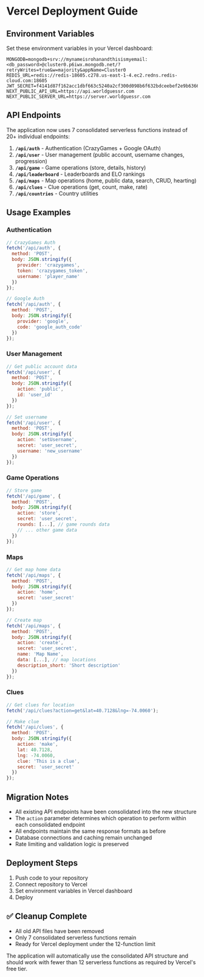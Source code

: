 # Vercel Deployment Guide

## Environment Variables

Set these environment variables in your Vercel dashboard:

```
MONGODB=mongodb+srv://mynameisrohanandthisismyemail:<db_password>@cluster0.p6iwx.mongodb.net/?retryWrites=true&w=majority&appName=Cluster0
REDIS_URL=redis://redis-18605.c278.us-east-1-4.ec2.redns.redis-cloud.com:18605
JWT_SECRET=f4141d87f162acc1dbf663c5240a2cf300d098b6f632bdceebef2e9b6366efbbeee5211a1d3f18056b8161a0a8314fb09af905c56586c480462ac78e0a7c14d9
NEXT_PUBLIC_API_URL=https://api.worldguessr.com
NEXT_PUBLIC_SERVER_URL=https://server.worldguessr.com
```

## API Endpoints

The application now uses 7 consolidated serverless functions instead of 20+ individual endpoints:

1. **`/api/auth`** - Authentication (CrazyGames + Google OAuth)
2. **`/api/user`** - User management (public account, username changes, progression)
3. **`/api/game`** - Game operations (store, details, history)
4. **`/api/leaderboard`** - Leaderboards and ELO rankings
5. **`/api/maps`** - Map operations (home, public data, search, CRUD, hearting)
6. **`/api/clues`** - Clue operations (get, count, make, rate)
7. **`/api/countries`** - Country utilities

## Usage Examples

### Authentication
```javascript
// CrazyGames Auth
fetch('/api/auth', {
  method: 'POST',
  body: JSON.stringify({
    provider: 'crazygames',
    token: 'crazygames_token',
    username: 'player_name'
  })
});

// Google Auth
fetch('/api/auth', {
  method: 'POST',
  body: JSON.stringify({
    provider: 'google',
    code: 'google_auth_code'
  })
});
```

### User Management
```javascript
// Get public account data
fetch('/api/user', {
  method: 'POST',
  body: JSON.stringify({
    action: 'public',
    id: 'user_id'
  })
});

// Set username
fetch('/api/user', {
  method: 'POST',
  body: JSON.stringify({
    action: 'setUsername',
    secret: 'user_secret',
    username: 'new_username'
  })
});
```

### Game Operations
```javascript
// Store game
fetch('/api/game', {
  method: 'POST',
  body: JSON.stringify({
    action: 'store',
    secret: 'user_secret',
    rounds: [...], // game rounds data
    // ... other game data
  })
});
```

### Maps
```javascript
// Get map home data
fetch('/api/maps', {
  method: 'POST',
  body: JSON.stringify({
    action: 'home',
    secret: 'user_secret'
  })
});

// Create map
fetch('/api/maps', {
  method: 'POST',
  body: JSON.stringify({
    action: 'create',
    secret: 'user_secret',
    name: 'Map Name',
    data: [...], // map locations
    description_short: 'Short description'
  })
});
```

### Clues
```javascript
// Get clues for location
fetch('/api/clues?action=get&lat=40.7128&lng=-74.0060');

// Make clue
fetch('/api/clues', {
  method: 'POST',
  body: JSON.stringify({
    action: 'make',
    lat: 40.7128,
    lng: -74.0060,
    clue: 'This is a clue',
    secret: 'user_secret'
  })
});
```

## Migration Notes

- All existing API endpoints have been consolidated into the new structure
- The `action` parameter determines which operation to perform within each consolidated endpoint
- All endpoints maintain the same response formats as before
- Database connections and caching remain unchanged
- Rate limiting and validation logic is preserved

## Deployment Steps

1. Push code to your repository
2. Connect repository to Vercel
3. Set environment variables in Vercel dashboard
4. Deploy

## ✅ Cleanup Complete
- All old API files have been removed
- Only 7 consolidated serverless functions remain
- Ready for Vercel deployment under the 12-function limit

The application will automatically use the consolidated API structure and should work with fewer than 12 serverless functions as required by Vercel's free tier.
